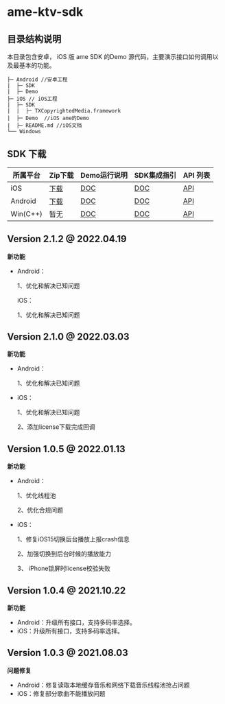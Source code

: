 # ame-ktv-sdk

## 目录结构说明

本目录包含安卓， iOS 版 ame SDK 的Demo 源代码，主要演示接口如何调用以及最基本的功能。

```
├─ Android //安卓工程 
|  ├─ SDK   
|  ├─ Demo
├─ iOS // iOS工程
|  ├─ SDK   
|  |  ├─ TXCopyrightedMedia.framework 
|  ├─ Demo  //iOS ame的Demo
|  ├─ README.md //iOS文档
└── Windows
```

## SDK 下载

| 所属平台 | Zip下载                                                      | Demo运行说明                                                 | SDK集成指引                                                  | API 列表                                                     |
| -------- | ------------------------------------------------------------ | ------------------------------------------------------------ | ------------------------------------------------------------ | ------------------------------------------------------------ |
| iOS      | [下载](https://mediacloud-76607.gzc.vod.tencent-cloud.com/TXCopyrightedMedia/Release/3.0.0/TXCopyrightedMedia_iOS_3.0.0.220707_YJX_NOSCORE.zip) | [DOC](https://github.com/tencentyun/ame-ktv-sdk/blob/master/iOS/YJX/README.md) | [DOC](https://github.com/tencentyun/ame-ktv-sdk/blob/master/iOS/YJX/README.md) | [API](https://github.com/tencentyun/ame-ktv-sdk/blob/master/iOS/YJX/README.md) |
| Android  | [下载](https://mediacloud-76607.gzc.vod.tencent-cloud.com/TXCopyrightedMedia/Release/2.1.2/TXCopyrightedMedia-Android-trtc-2.1.2.220330.zip) | [DOC](https://github.com/tencentyun/ame-ktv-sdk/blob/master/Android/README.md) | [DOC](https://github.com/tencentyun/ame-ktv-sdk/blob/master/Android/README.md) | [API](https://github.com/tencentyun/ame-ktv-sdk/blob/master/Android/README.md) |
| Win(C++) | 暂无                                                         | [DOC](https://cloud.tencent.com/document/product/647/32397)  | [DOC](https://cloud.tencent.com/document/product/647/32178)  | [API](https://cloud.tencent.com/document/product/647/32268)  |

## Version 2.1.2 @ 2022.04.19

**新功能**

- Android：

  1、优化和解决已知问题

  iOS：

  1、优化和解决已知问题

## Version 2.1.0 @ 2022.03.03

**新功能**

- Android：

  1、优化和解决已知问题

- iOS：

  1、优化和解决已知问题

  2、添加license下载完成回调

## Version 1.0.5 @ 2022.01.13

**新功能**

- Android：

  1、优化线程池

  2、优化合规问题

- iOS：

  1、修复iOS15切换后台播放上报crash信息

  2、加强切换到后台时候的播放能力

  3、 iPhone锁屏时license校验失败

## Version 1.0.4 @ 2021.10.22

**新功能**

- Android：升级所有接口，支持多码率选择。
- iOS：升级所有接口，支持多码率选择。

## Version 1.0.3 @ 2021.08.03

**问题修复**

- Android：修复读取本地缓存音乐和网络下载音乐线程池抢占问题
- iOS：修复部分歌曲不能播放问题
